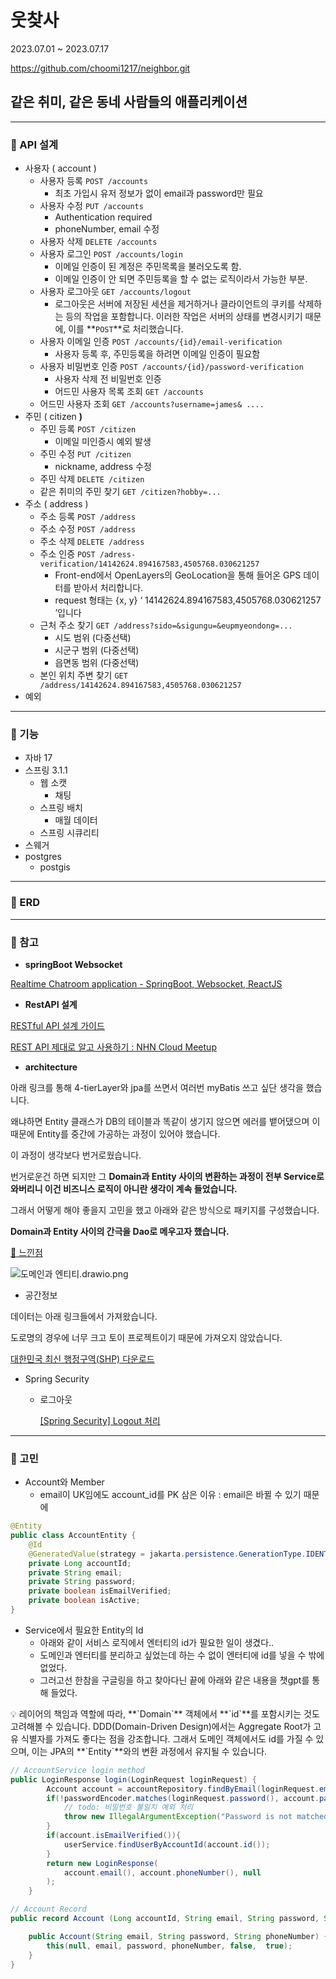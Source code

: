 # 웃찾사

2023.07.01 ~ 2023.07.17

https://github.com/choomi1217/neighbor.git

## **같은 취미, 같은 동네 사람들의 애플리케이션**

---

### 🔧 API 설계

- 사용자 ( account )
    - 사용자 등록 `POST /accounts`
        - 최초 가입시 유저 정보가 없이 email과 password만 필요
    - 사용자 수정 `PUT /accounts`
        - Authentication required
        - phoneNumber, email 수정
    - 사용자 삭제 `DELETE /accounts`
    - 사용자 로그인 `POST /accounts/login`
        - 이메일 인증이 된 계정은 주민목록을 불러오도록 함.
        - 이메일 인증이 안 되면 주민등록을 할 수 없는 로직이라서 가능한 부분.
    - 사용자 로그아웃 `GET /accounts/logout`
        - 로그아웃은 서버에 저장된 세션을 제거하거나 클라이언트의 쿠키를 삭제하는 등의 작업을 포함합니다. 이러한 작업은 서버의 상태를 변경시키기 때문에, 이를 **`POST`**로 처리했습니다.
    - 사용자 이메일 인증 `POST /accounts/{id}/email-verification`
        - 사용자 등록 후, 주민등록을 하려면 이메일 인증이 필요함
    - 사용자 비밀번호 인증 `POST /accounts/{id}/password-verification`
        - 사용자 삭제 전 비밀번호 인증
        - 어드민 사용자 목록 조회 `GET /accounts`
    - 어드민 사용자 조회 `GET /accounts?username=james& ....`
- 주민 ( citizen **)**
    - 주민 등록 `POST /citizen`
        - 이메일 미인증시 예외 발생
    - 주민 수정 `PUT /citizen`
        - nickname, address 수정
    - 주민 삭제 `DELETE /citizen`
    - 같은 취미의 주민 찾기 `GET /citizen?hobby=...`
- 주소 ( address )
    - 주소 등록 `POST /address`
    - 주소 수정 `POST /address`
    - 주소 삭제 `DELETE /address`
    - 주소 인증 `POST /adress-verification/14142624.894167583,4505768.030621257`
        - Front-end에서 OpenLayers의 GeoLocation을 통해 들어온 GPS 데이터를 받아서 처리합니다.
        - request 형태는 {x, y} ‘ 14142624.894167583,4505768.030621257 ’입니다
    - 근처 주소 찾기 `GET /address?sido=&sigungu=&eupmyeondong=...`
        - 시도 범위 (다중선택)
        - 시군구 범위 (다중선택)
        - 읍면동 범위 (다중선택)
    - 본인 위치 주변 찾기 `GET /address/14142624.894167583,4505768.030621257`
- 예외

---

### 🔧 기능

- 자바 17
- 스프링 3.1.1
    - 웹 소캣
        - 채팅
    - 스프링 배치
        - 매월 데이터
    - 스프링 시큐리티
- 스웨거
- postgres
    - postgis

---

### 🔧 ERD

---

### 🔧 참고

- **springBoot Websocket**

[Realtime Chatroom application - SpringBoot, Websocket, ReactJS](https://www.youtube.com/watch?v=o_IjEDAuo8Y)

- **RestAPI 설계**

[RESTful API 설계 가이드](https://sanghaklee.tistory.com/57)

[REST API 제대로 알고 사용하기 : NHN Cloud Meetup](https://meetup.nhncloud.com/posts/92)

- **architecture**

아래 링크를 통해 4-tierLayer와 jpa를 쓰면서 여러번 myBatis 쓰고 싶단 생각을 했습니다.

왜냐하면 Entity 클래스가 DB의 테이블과 똑같이 생기지 않으면 에러를 뱉어댔으며 이 때문에 Entity를 중간에 가공하는 과정이 있어야 했습니다.

이 과정이 생각보다 번거로웠습니다.

번거로운건 하면 되지만 그 **Domain과 Entity 사이의 변환하는 과정이 전부 Service로 와버리니 이건 비즈니스 로직이 아니란 생각이 계속 들었습니다.**

그래서 어떻게 해야 좋을지 고민을 했고 아래와 같은 방식으로 패키지를 구성했습니다.

**Domain과 Entity 사이의 간극을 Dao로 메우고자 했습니다.**

[**🔧** 느낀점](https://www.notion.so/34ef725520e9424aaa479652d4ea19a8?pvs=21)

![도메인과 엔티티.drawio.png](https://s3-us-west-2.amazonaws.com/secure.notion-static.com/83bde2dc-58d4-40f2-9c8c-8b86a024fe02/%E1%84%83%E1%85%A9%E1%84%86%E1%85%A6%E1%84%8B%E1%85%B5%E1%86%AB%E1%84%80%E1%85%AA_%E1%84%8B%E1%85%A6%E1%86%AB%E1%84%90%E1%85%B5%E1%84%90%E1%85%B5.drawio.png)

- 공간정보

데이터는 아래 링크들에서 가져왔습니다.

도로명의 경우에 너무 크고 토이 프로젝트이기 때문에 가져오지 않았습니다.

[대한민국 최신 행정구역(SHP) 다운로드](http://www.gisdeveloper.co.kr/?p=2332)

- Spring Security
    - 로그아웃

      [[Spring Security] Logout 처리](https://velog.io/@dailylifecoding/spring-security-logout-feature)


---

### 🤔 고민

- Account와 Member
    - email이 UK임에도 account_id를 PK 삼은 이유 : email은 바뀔 수 있기 때문에

```java
@Entity
public class AccountEntity {
    @Id
    @GeneratedValue(strategy = jakarta.persistence.GenerationType.IDENTITY)
    private Long accountId;
    private String email;
    private String password;
    private boolean isEmailVerified;
    private boolean isActive;
}
```

- Service에서 필요한 Entity의 Id
    - 아래와 같이 서비스 로직에서 엔터티의 id가 필요한 일이 생겼다..
    - 도메인과 엔터티를 분리하고 싶었는데 하는 수 없이 엔터티에 id를 넣을 수 밖에 없었다.
    - 그러고선 한참을 구글링을 하고 찾아다닌 끝에 아래와 같은 내용을 챗gpt를 통해 들었다.

<aside>
💡 레이어의 책임과 역할에 따라, **`Domain`** 객체에서 **`id`**를 포함시키는 것도 고려해볼 수 있습니다. DDD(Domain-Driven Design)에서는 Aggregate Root가 고유 식별자를 가져도 좋다는 점을 강조합니다. 그래서 도메인 객체에서도 id를 가질 수 있으며, 이는 JPA의 **`Entity`**와의 변환 과정에서 유지될 수 있습니다.

</aside>

```java
// AccountService login method
public LoginResponse login(LoginRequest loginRequest) {
        Account account = accountRepository.findByEmail(loginRequest.email());
        if(!passwordEncoder.matches(loginRequest.password(), account.password())){
            // todo: 비밀번호 불일치 예외 처리
            throw new IllegalArgumentException("Password is not matched");
        }
        if(account.isEmailVerified()){
            userService.findUserByAccountId(account.id());
        }
        return new LoginResponse(
            account.email(), account.phoneNumber(), null
        );
    }

// Account Record
public record Account (Long accountId, String email, String password, String phoneNumber, boolean isEmailVerified, boolean isActive) {

    public Account(String email, String password, String phoneNumber) {
        this(null, email, password, phoneNumber, false,  true);
    }
}
```

